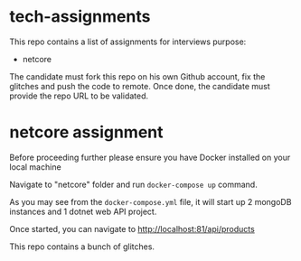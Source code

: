 # tech-assignments

This repo contains a list of assignments for interviews purpose:

- netcore

The candidate must fork this repo on his own Github account, fix the glitches and push the code to remote.
Once done, the candidate must provide the repo URL to be validated.

# netcore assignment

Before proceeding further please ensure you have Docker installed on your local machine

Navigate to "netcore" folder and run `docker-compose up` command.

As you may see from the `docker-compose.yml` file, it will start up 2 mongoDB instances and 1 dotnet web API project.

Once started, you can navigate to [http://localhost:81/api/products](http://localhost:81/api/products)

This repo contains a bunch of glitches.
